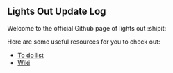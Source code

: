 ## Lights Out Update Log
Welcome to the official Github page of lights out :shipit:

Here are some useful resources for you to check out:
- [To do list](https://github.com/ophews/lightsout/projects/2)
- [Wiki](https://github.com/ophews/lightsout/wiki)
